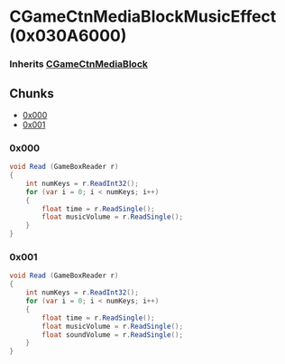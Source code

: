# CGameCtnMediaBlockMusicEffect (0x030A6000)

### Inherits [CGameCtnMediaBlock](CGameCtnMediaBlock.md)

## Chunks

- [0x000](#0x000)
- [0x001](#0x001)

### 0x000

```cs
void Read (GameBoxReader r)
{
    int numKeys = r.ReadInt32();
    for (var i = 0; i < numKeys; i++)
    {
        float time = r.ReadSingle();
        float musicVolume = r.ReadSingle();
    }
}
```

### 0x001

```cs
void Read (GameBoxReader r)
{
    int numKeys = r.ReadInt32();
    for (var i = 0; i < numKeys; i++)
    {
        float time = r.ReadSingle();
        float musicVolume = r.ReadSingle();
        float soundVolume = r.ReadSingle();
    }
}
```
